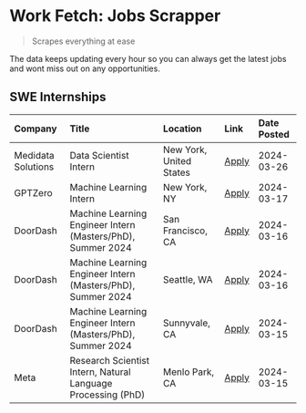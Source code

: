 # Work Fetch: Jobs Scrapper
> Scrapes everything at ease

The data keeps updating every hour so you can always get the latest jobs and wont miss out on any opportunities.

## SWE Internships
<!--START_SECTION:workfetch-->
| Company            | Title                                                        | Location                | Link                                                                                                                                                                                                                                                                         | Date Posted   |
|:-------------------|:-------------------------------------------------------------|:------------------------|:-----------------------------------------------------------------------------------------------------------------------------------------------------------------------------------------------------------------------------------------------------------------------------|:--------------|
| Medidata Solutions | Data Scientist Intern                                        | New York, United States | [Apply](https://www.linkedin.com/jobs/view/data-scientist-intern-at-medidata-solutions-3810253704?position=5&pageNum=0&refId=Tn7m%2Fhjddjsn9u%2Fny6LFdg%3D%3D&trackingId=fVLzY5%2Fnoee91RWk3s3ljw%3D%3D&trk=public_jobs_jserp-result_search-card)                            | 2024-03-26    |
| GPTZero            | Machine Learning Intern                                      | New York, NY            | [Apply](https://www.linkedin.com/jobs/view/machine-learning-intern-at-gptzero-3860723963?position=9&pageNum=0&refId=Tn7m%2Fhjddjsn9u%2Fny6LFdg%3D%3D&trackingId=t2gCoeMy5ET26snDzHbHHw%3D%3D&trk=public_jobs_jserp-result_search-card)                                       | 2024-03-17    |
| DoorDash           | Machine Learning Engineer Intern (Masters/PhD), Summer 2024  | San Francisco, CA       | [Apply](https://www.linkedin.com/jobs/view/machine-learning-engineer-intern-masters-phd-summer-2024-at-doordash-3736457737?position=3&pageNum=0&refId=Tn7m%2Fhjddjsn9u%2Fny6LFdg%3D%3D&trackingId=AgVKJgez0GlM%2BQRD%2FBAU3w%3D%3D&trk=public_jobs_jserp-result_search-card) | 2024-03-16    |
| DoorDash           | Machine Learning Engineer Intern (Masters/PhD), Summer 2024  | Seattle, WA             | [Apply](https://www.linkedin.com/jobs/view/machine-learning-engineer-intern-masters-phd-summer-2024-at-doordash-3736455966?position=4&pageNum=0&refId=Tn7m%2Fhjddjsn9u%2Fny6LFdg%3D%3D&trackingId=g5eDphN9RazqoF1MSZrN8Q%3D%3D&trk=public_jobs_jserp-result_search-card)     | 2024-03-16    |
| DoorDash           | Machine Learning Engineer Intern (Masters/PhD), Summer 2024  | Sunnyvale, CA           | [Apply](https://www.linkedin.com/jobs/view/machine-learning-engineer-intern-masters-phd-summer-2024-at-doordash-3736454973?position=2&pageNum=0&refId=Tn7m%2Fhjddjsn9u%2Fny6LFdg%3D%3D&trackingId=dh6iLfaU6GLki405N%2FTaxg%3D%3D&trk=public_jobs_jserp-result_search-card)   | 2024-03-15    |
| Meta               | Research Scientist Intern, Natural Language Processing (PhD) | Menlo Park, CA          | [Apply](https://www.linkedin.com/jobs/view/research-scientist-intern-natural-language-processing-phd-at-meta-3858718375?position=10&pageNum=0&refId=Tn7m%2Fhjddjsn9u%2Fny6LFdg%3D%3D&trackingId=AaQfM%2FzOfx9jacpEDvg71g%3D%3D&trk=public_jobs_jserp-result_search-card)     | 2024-03-15    |
<!--END_SECTION:workfetch-->
